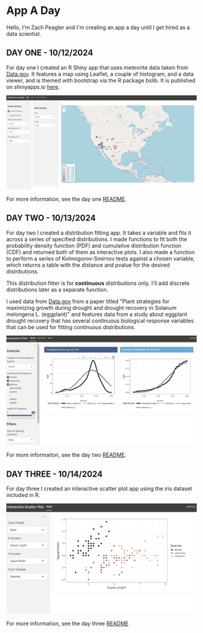 # App A Day
 Hello, I'm Zach Peagler and I'm creating an app a day until I get hired as a data scientist.

## **DAY ONE - 10/12/2024**
For day one I created an R Shiny app that uses meteorite data taken from [Data.gov](https://catalog.data.gov/dataset/meteorite-landings). It features a map using Leaflet, a couple of histogram, and a data viewer, and is themed with bootstrap via the R package bslib. It is published on shinyapps.io [here](https://zachpeagler.shinyapps.io/01_meteorites).

![Screenshot](/01_meteorites/01_screenshot.png)

For more information, see the day one [README](/01_meteorites/README.md).

## **DAY TWO - 10/13/2024**
For day two I created a distribution fitting app. It takes a variable and fits it across a series of specified distributions. I made functions to fit both the probability density function (PDF) and cumulative distribution function (CDF) and returned both of them as interactive plots. I also made a function to perform a series of Kolmogorov-Smirnov tests against a chosen variable, which returns a table with the distance and pvalue for the desired distributions.

This distribution fitter is for **continuous** distributions only. I'll add discrete distributions later as a separate function.

I used data from [Data.gov](https://catalog.data.gov/dataset/data-from-plant-strategies-for-maximizing-growth-during-drought-and-drought-recovery-in-so-98fae) from a paper titled "Plant strategies for maximizing growth during drought and drought recovery in Solanum melongena L. (eggplant)" and features data from a study about eggplant drought recovery that has several continuous biological response variables that can be used for fitting continuous distributions.

![Screenshot](/02_distribution_fitter/02screenshot.png)

For more informaiton, see the day two [README](/02_distribution_fitter/README.md).

## **DAY THREE - 10/14/2024**
For day three I created an interactive scatter plot app using the iris dataset included in R.

![Screenshot](/03_scatter/03screenshot.png)

For more information, see the day three [README](/03_scatter/README.md)